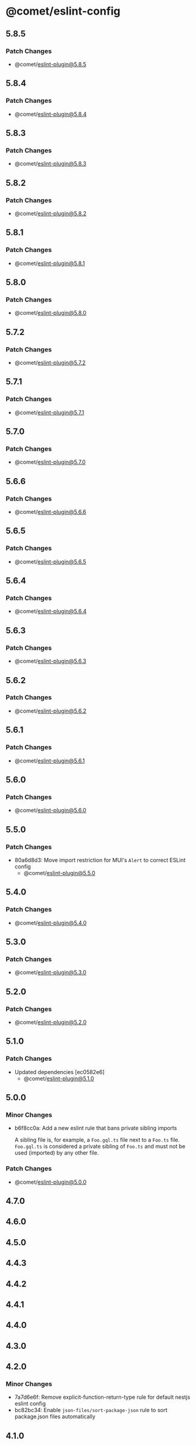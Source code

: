 # @comet/eslint-config

## 5.8.5

### Patch Changes

-   @comet/eslint-plugin@5.8.5

## 5.8.4

### Patch Changes

-   @comet/eslint-plugin@5.8.4

## 5.8.3

### Patch Changes

-   @comet/eslint-plugin@5.8.3

## 5.8.2

### Patch Changes

-   @comet/eslint-plugin@5.8.2

## 5.8.1

### Patch Changes

-   @comet/eslint-plugin@5.8.1

## 5.8.0

### Patch Changes

-   @comet/eslint-plugin@5.8.0

## 5.7.2

### Patch Changes

-   @comet/eslint-plugin@5.7.2

## 5.7.1

### Patch Changes

-   @comet/eslint-plugin@5.7.1

## 5.7.0

### Patch Changes

-   @comet/eslint-plugin@5.7.0

## 5.6.6

### Patch Changes

-   @comet/eslint-plugin@5.6.6

## 5.6.5

### Patch Changes

-   @comet/eslint-plugin@5.6.5

## 5.6.4

### Patch Changes

-   @comet/eslint-plugin@5.6.4

## 5.6.3

### Patch Changes

-   @comet/eslint-plugin@5.6.3

## 5.6.2

### Patch Changes

-   @comet/eslint-plugin@5.6.2

## 5.6.1

### Patch Changes

-   @comet/eslint-plugin@5.6.1

## 5.6.0

### Patch Changes

-   @comet/eslint-plugin@5.6.0

## 5.5.0

### Patch Changes

-   80a6d8d3: Move import restriction for MUI's `Alert` to correct ESLint config
    -   @comet/eslint-plugin@5.5.0

## 5.4.0

### Patch Changes

-   @comet/eslint-plugin@5.4.0

## 5.3.0

### Patch Changes

-   @comet/eslint-plugin@5.3.0

## 5.2.0

### Patch Changes

-   @comet/eslint-plugin@5.2.0

## 5.1.0

### Patch Changes

-   Updated dependencies [ec0582e6]
    -   @comet/eslint-plugin@5.1.0

## 5.0.0

### Minor Changes

-   b6f8cc0a: Add a new eslint rule that bans private sibling imports

    A sibling file is, for example, a `Foo.gql.ts` file next to a `Foo.ts` file. `Foo.gql.ts` is considered a private sibling of `Foo.ts` and must not be used (imported) by any other file.

### Patch Changes

-   @comet/eslint-plugin@5.0.0

## 4.7.0

## 4.6.0

## 4.5.0

## 4.4.3

## 4.4.2

## 4.4.1

## 4.4.0

## 4.3.0

## 4.2.0

### Minor Changes

-   7a7d6e6f: Remove explicit-function-return-type rule for default nestjs eslint config
-   bc82bc34: Enable `json-files/sort-package-json` rule to sort package.json files automatically

## 4.1.0
